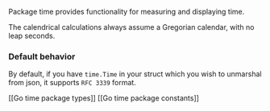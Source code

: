 Package time provides functionality for measuring and displaying time.

The calendrical calculations always assume a Gregorian calendar, with no leap seconds.
### Default behavior
By default, if you have `time.Time` in your struct which you wish to unmarshal from json, it supports `RFC 3339` format.


[[Go time package types]]
[[Go time package constants]]